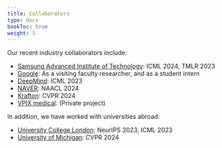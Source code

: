 ```yaml
---
title: Collaborators
type: docs
bookToc: true
weight: 3
---
```


Our recent industry collaborators include:
- [Samsung Advanced Institute of Technology](https://www.sait.samsung.co.kr/): ICML 2024, TMLR 2023
- [Google](https://research.google/): As a visiting faculty researcher, and as a student intern
- [DeepMind](https://deepmind.google/): ICML 2023
- [NAVER](https://navercorp.com/): NAACL 2024
- [Krafton](https://www.krafton.com/): CVPR 2024
- [VPIX medical](https://www.vpixmedical.com/): (Private project)

In addition, we have worked with universities abroad:
- [University College London](https://www.ucl.ac.uk/): NeurIPS 2023, ICML 2023
- [University of Michigan](https://umich.edu/): CVPR 2024